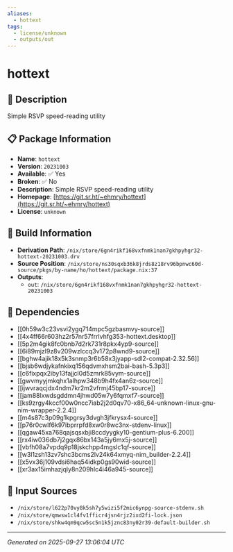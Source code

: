```yaml
---
aliases:
  - hottext
tags:
  - license/unknown
  - outputs/out
---
```


# hottext

## 📝 Description

Simple RSVP speed-reading utility

## 📋 Package Information

- **Name**: `hottext`
- **Version**: `20231003`
- **Available**: ✅ Yes
- **Broken**: ✅ No
- **Description**: Simple RSVP speed-reading utility
- **Homepage**: [https://git.sr.ht/~ehmry/hottext](https://git.sr.ht/~ehmry/hottext)
- **License**: `unknown`

## 🔧 Build Information

- **Derivation Path**: `/nix/store/6gn4rikf168vxfnmk1nan7gkhpyhgr32-hottext-20231003.drv`
- **Source Position**: `/nix/store/ns30sqxb36k8jrds8z18rv96bpnwc60d-source/pkgs/by-name/ho/hottext/package.nix:37`
- **Outputs**:
  - `out`:  `/nix/store/6gn4rikf168vxfnmk1nan7gkhpyhgr32-hottext-20231003`

## 🔗 Dependencies

- [[0h59w3c23vsvi2ygq714mpc5gzbasmvy-source]]
- [[4x4ff66r603hz2r57nr57frrlvhfg353-hottext.desktop]]
- [[5p2m4gik8fc0bnb7d2rk731r8pkx4yp9-source]]
- [[6i89mjzl9z8v209wzlccq3v172p8wnd9-source]]
- [[bghw4ajik18x5k3snmp3r6b58x3jyapp-sdl2-compat-2.32.56]]
- [[bjsb6wdjykafnkixq156qdvmxhsm2bai-bash-5.3p3]]
- [[c6fixpqx2iby13fajjcl0d5zmrk85vym-source]]
- [[gwvmyyjmkqhx1alhpw348b9h4fx4an6z-source]]
- [[ijwvraqcjdx4ndm7kr2m2vfrmj45bp17-source]]
- [[jam88lxwdsgddmn4jhwd05w7y6fqmxf7-source]]
- [[ks9zrgy4kccf00w0ncc7iab2j2d0qv70-x86_64-unknown-linux-gnu-nim-wrapper-2.2.4]]
- [[m4s87c3p09g1kpgrsy3dvgh3jfkrysx4-source]]
- [[p76r0cwlf6k97ibprrpfd8xw0r8wc3nx-stdenv-linux]]
- [[qgaw45xa768qajsqsxbji8ccdyygky10-gentium-plus-6.200]]
- [[rx4iw036db7j2gqx86bx143a5jy6mx5j-source]]
- [[vbfh08a7vpdq9p18jskchpp4mgslc1qf-source]]
- [[w3l1zsh13zv7shc3bcms2lv24k64xmyq-nim_builder-2.2.4]]
- [[x5vx36j109vdsi6haq54idkp0gs90wid-source]]
- [[xr3ax15imhazjqly8n209hlc4i46a945-source]]

## 📁 Input Sources

- `/nix/store/l622p70vy8k5sh7y5wizi5f2mic6ynpg-source-stdenv.sh`
- `/nix/store/qmwsw1cl4fv1fficr4jsn4rjz2ixd2fi-lock.json`
- `/nix/store/shkw4qm9qcw5sc5n1k5jznc83ny02r39-default-builder.sh`

---
*Generated on 2025-09-27 13:06:04 UTC*
